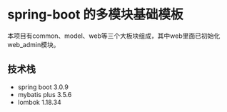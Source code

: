 # spring-boot 的多模块基础模板

本项目有common、model、web等三个大板块组成，其中web里面已初始化web_admin模块。

## 技术栈
- spring boot 3.0.9
- mybatis plus 3.5.6
- lombok 1.18.34
